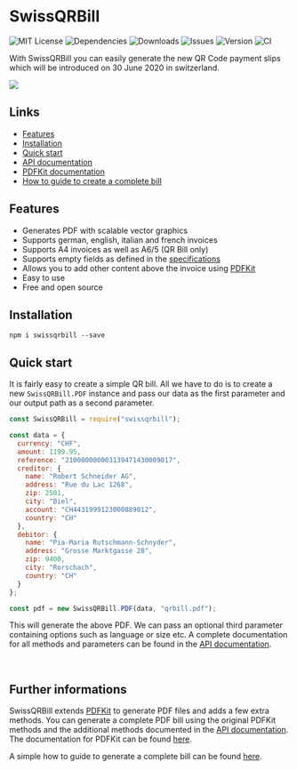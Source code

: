 # SwissQRBill
![MIT License](https://img.shields.io/npm/l/swissqrbill?color=brightgreen)
![Dependencies](https://img.shields.io/david/rogerrrrrrrs/swissqrbill)
![Downloads](https://img.shields.io/npm/dw/swissqrbill)
![Issues](https://img.shields.io/github/issues-raw/rogerrrrrrrs/swissqrbill)
![Version](https://img.shields.io/npm/v/swissqrbill?color=brightgreen)
![CI](https://github.com/Rogerrrrrrrs/SwissQRBill/workflows/CI/badge.svg?branch=development)

With SwissQRBill you can easily generate the new QR Code payment slips which will be introduced on 30 June 2020 in switzerland.

[<img src="https://raw.githubusercontent.com/Rogerrrrrrrs/SwissQRBill/development/assets/qrbill.png">](https://github.com/Rogerrrrrrrs/SwissQRBill/blob/master/assets/qrbill.pdf)


## Links

 * [Features](#features)
 * [Installation](#installation)
 * [Quick start](#quick-start)
 * [API documentation](https://github.com/Rogerrrrrrrs/SwissQRBill/tree/master/doc/api.md)
 * [PDFKit documentation](http://pdfkit.org/docs/getting_started.html)
 * [How to guide to create a complete bill](https://github.com/Rogerrrrrrrs/SwissQRBill/tree/master/doc/how-to-create-a-complete-bill.md)


## Features
 - Generates PDF with scalable vector graphics
 - Supports german, english, italian and french invoices
 - Supports A4 invoices as well as A6/5 (QR Bill only)
 - Supports empty fields as defined in the [specifications](https://www.paymentstandards.ch/dam/downloads/ig-qr-bill-en.pdf)
 - Allows you to add other content above the invoice using [PDFKit](https://github.com/foliojs/pdfkit)
 - Easy to use
 - Free and open source


## Installation

```
npm i swissqrbill --save
```

## Quick start

It is fairly easy to create a simple QR bill. All we have to do is to create a new `SwissQRBill.PDF` instance and pass our data as the first parameter and our output path as a second parameter.


```js
const SwissQRBill = require("swissqrbill");

const data = {
  currency: "CHF",
  amount: 1199.95,
  reference: "210000000003139471430009017",
  creditor: {
    name: "Robert Schneider AG",
    address: "Rue du Lac 1268",
    zip: 2501,
    city: "Biel",
    account: "CH4431999123000889012",
    country: "CH"
  },
  debitor: {
    name: "Pia-Maria Rutschmann-Schnyder",
    address: "Grosse Marktgasse 28",
    zip: 9400,
    city: "Rorschach",
    country: "CH"
  }
};

const pdf = new SwissQRBill.PDF(data, "qrbill.pdf");
```

This will generate the above PDF. We can pass an optional third parameter containing options such as language or size etc.
A complete documentation for all methods and parameters can be found in the [API documentation](https://github.com/Rogerrrrrrrs/SwissQRBill/tree/master/doc/api.md).

<br/>

## Further informations

SwissQRBill extends [PDFKit](https://github.com/foliojs/pdfkit) to generate PDF files and adds a few extra methods. You can generate a complete PDF bill using the original PDFKit methods and the additional methods documented in the [API documentation](https://github.com/Rogerrrrrrrs/SwissQRBill/tree/master/doc/api.md#methods).
The documentation for PDFKit can be found [here](http://pdfkit.org/docs/getting_started.html).

A simple how to guide to generate a complete bill can be found [here](https://github.com/Rogerrrrrrrs/SwissQRBill/tree/master/doc/how-to-create-a-complete-bill.md).